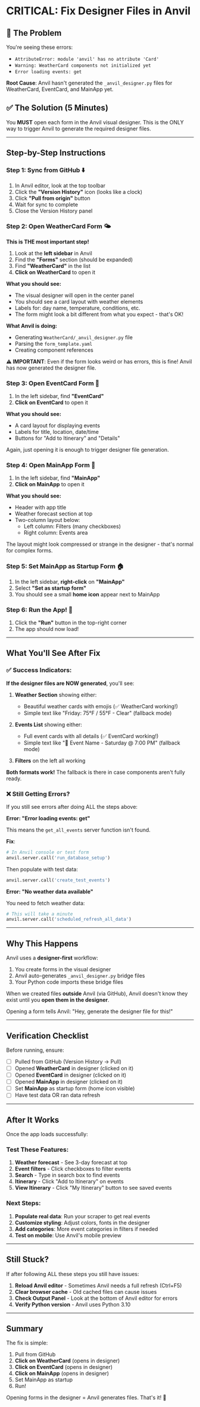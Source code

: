 # CRITICAL: Fix Designer Files in Anvil

## 🚨 The Problem

You're seeing these errors:
- `AttributeError: module 'anvil' has no attribute 'Card'`
- `Warning: WeatherCard components not initialized yet`
- `Error loading events: get`

**Root Cause**: Anvil hasn't generated the `_anvil_designer.py` files for WeatherCard, EventCard, and MainApp yet.

## ✅ The Solution (5 Minutes)

You **MUST** open each form in the Anvil visual designer. This is the ONLY way to trigger Anvil to generate the required designer files.

---

## Step-by-Step Instructions

### Step 1: Sync from GitHub ⬇️

1. In Anvil editor, look at the top toolbar
2. Click the **"Version History"** icon (looks like a clock)
3. Click **"Pull from origin"** button
4. Wait for sync to complete
5. Close the Version History panel

### Step 2: Open WeatherCard Form 🌤️

**This is THE most important step!**

1. Look at the **left sidebar** in Anvil
2. Find the **"Forms"** section (should be expanded)
3. Find **"WeatherCard"** in the list
4. **Click on WeatherCard** to open it

**What you should see:**
- The visual designer will open in the center panel
- You should see a card layout with weather elements
- Labels for: day name, temperature, conditions, etc.
- The form might look a bit different from what you expect - that's OK!

**What Anvil is doing:**
- Generating `WeatherCard/_anvil_designer.py` file
- Parsing the `form_template.yaml`
- Creating component references

**⚠️ IMPORTANT**: Even if the form looks weird or has errors, this is fine! Anvil has now generated the designer file.

### Step 3: Open EventCard Form 📅

1. In the left sidebar, find **"EventCard"**
2. **Click on EventCard** to open it

**What you should see:**
- A card layout for displaying events
- Labels for title, location, date/time
- Buttons for "Add to Itinerary" and "Details"

Again, just opening it is enough to trigger designer file generation.

### Step 4: Open MainApp Form 🎉

1. In the left sidebar, find **"MainApp"**
2. **Click on MainApp** to open it

**What you should see:**
- Header with app title
- Weather forecast section at top
- Two-column layout below:
  - Left column: Filters (many checkboxes)
  - Right column: Events area

The layout might look compressed or strange in the designer - that's normal for complex forms.

### Step 5: Set MainApp as Startup Form 🏠

1. In the left sidebar, **right-click** on **"MainApp"**
2. Select **"Set as startup form"**
3. You should see a small **home icon** appear next to MainApp

### Step 6: Run the App! 🚀

1. Click the **"Run"** button in the top-right corner
2. The app should now load!

---

## What You'll See After Fix

### ✅ Success Indicators:

**If the designer files are NOW generated**, you'll see:

1. **Weather Section** showing either:
   - Beautiful weather cards with emojis (✅ WeatherCard working!)
   - Simple text like "Friday: 75°F / 55°F - Clear" (fallback mode)

2. **Events List** showing either:
   - Full event cards with all details (✅ EventCard working!)
   - Simple text like "📅 Event Name - Saturday @ 7:00 PM" (fallback mode)

3. **Filters** on the left all working

**Both formats work!** The fallback is there in case components aren't fully ready.

### ❌ Still Getting Errors?

If you still see errors after doing ALL the steps above:

**Error: "Error loading events: get"**

This means the `get_all_events` server function isn't found.

**Fix**:
```python
# In Anvil console or test form
anvil.server.call('run_database_setup')
```

Then populate with test data:
```python
anvil.server.call('create_test_events')
```

**Error: "No weather data available"**

You need to fetch weather data:
```python
# This will take a minute
anvil.server.call('scheduled_refresh_all_data')
```

---

## Why This Happens

Anvil uses a **designer-first** workflow:

1. You create forms in the visual designer
2. Anvil auto-generates `_anvil_designer.py` bridge files
3. Your Python code imports these bridge files

When we created files **outside** Anvil (via GitHub), Anvil doesn't know they exist until you **open them in the designer**.

Opening a form tells Anvil: "Hey, generate the designer file for this!"

---

## Verification Checklist

Before running, ensure:

- [ ] Pulled from GitHub (Version History → Pull)
- [ ] Opened **WeatherCard** in designer (clicked on it)
- [ ] Opened **EventCard** in designer (clicked on it)  
- [ ] Opened **MainApp** in designer (clicked on it)
- [ ] Set **MainApp** as startup form (home icon visible)
- [ ] Have test data OR ran data refresh

---

## After It Works

Once the app loads successfully:

### Test These Features:

1. **Weather forecast** - See 3-day forecast at top
2. **Event filters** - Click checkboxes to filter events
3. **Search** - Type in search box to find events
4. **Itinerary** - Click "Add to Itinerary" on events
5. **View Itinerary** - Click "My Itinerary" button to see saved events

### Next Steps:

1. **Populate real data**: Run your scraper to get real events
2. **Customize styling**: Adjust colors, fonts in the designer
3. **Add categories**: More event categories in filters if needed
4. **Test on mobile**: Use Anvil's mobile preview

---

## Still Stuck?

If after following ALL these steps you still have issues:

1. **Reload Anvil editor** - Sometimes Anvil needs a full refresh (Ctrl+F5)
2. **Clear browser cache** - Old cached files can cause issues
3. **Check Output Panel** - Look at the bottom of Anvil editor for errors
4. **Verify Python version** - Anvil uses Python 3.10

---

## Summary

The fix is simple:
1. Pull from GitHub
2. **Click on WeatherCard** (opens in designer)
3. **Click on EventCard** (opens in designer)
4. **Click on MainApp** (opens in designer)
5. Set MainApp as startup
6. Run!

Opening forms in the designer = Anvil generates files. That's it! 🎉

